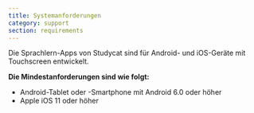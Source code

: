 ```yaml
---
title: Systemanforderungen
category: support 
section: requirements
---
```

Die Sprachlern-Apps von Studycat sind für Android- und iOS-Geräte mit Touchscreen entwickelt.




**Die Mindestanforderungen sind wie folgt:**


* Android-Tablet oder -Smartphone mit Android 6.0 oder höher
* Apple iOS 11 oder höher